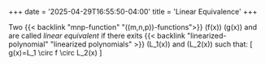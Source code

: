 +++
date = '2025-04-29T16:55:50-04:00'
title = 'Linear Equivalence'
+++

Two {{< backlink "mnp-function" "\((m,n,p)\)-functions">}} \(f(x)\)
\(g(x)\) and are called _linear equivalent_ if there exits
{{< backlink "linearized-polynomial" "linearized polynomials" >}}
\(L_1(x)\) and \(L_2(x)\) such that:
\[
g(x)=L_1 \circ f \circ L_2(x)
\]
